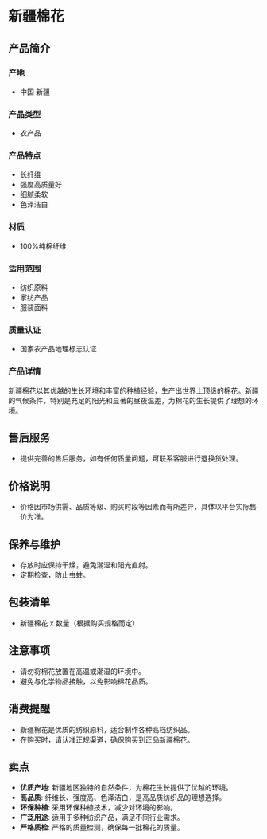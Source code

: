 # 新疆棉花

## 产品简介

### 产地
- 中国·新疆

### 产品类型
- 农产品

### 产品特点
- 长纤维
- 强度高质量好
- 细腻柔软
- 色泽洁白

### 材质
- 100%纯棉纤维

### 适用范围
- 纺织原料
- 家纺产品
- 服装面料

### 质量认证
- 国家农产品地理标志认证

### 产品详情
新疆棉花以其优越的生长环境和丰富的种植经验，生产出世界上顶级的棉花。新疆的气候条件，特别是充足的阳光和显著的昼夜温差，为棉花的生长提供了理想的环境。

## 售后服务
- 提供完善的售后服务，如有任何质量问题，可联系客服进行退换货处理。

## 价格说明
- 价格因市场供需、品质等级、购买时段等因素而有所差异，具体以平台实际售价为准。

## 保养与维护
- 存放时应保持干燥，避免潮湿和阳光直射。
- 定期检查，防止虫蛀。

## 包装清单
- 新疆棉花 x 数量（根据购买规格而定）

## 注意事项
- 请勿将棉花放置在高温或潮湿的环境中。
- 避免与化学物品接触，以免影响棉花品质。

## 消费提醒
- 新疆棉花是优质的纺织原料，适合制作各种高档纺织品。
- 在购买时，请认准正规渠道，确保购买到正品新疆棉花。

## 卖点
- **优质产地**: 新疆地区独特的自然条件，为棉花生长提供了优越的环境。
- **高品质**: 纤维长、强度高、色泽洁白，是高品质纺织品的理想选择。
- **环保种植**: 采用环保种植技术，减少对环境的影响。
- **广泛用途**: 适用于多种纺织产品，满足不同行业需求。
- **严格质检**: 严格的质量检测，确保每一批棉花的质量。
